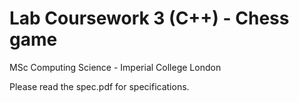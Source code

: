# Lab Coursework 3 (C++) - Chess game
MSc Computing Science - Imperial College London

Please read the spec.pdf for specifications.
